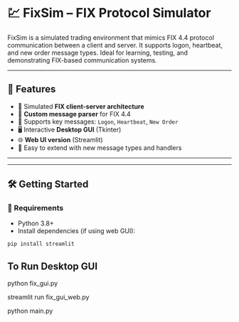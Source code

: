# 💹 FixSim – FIX Protocol Simulator

FixSim is a simulated trading environment that mimics FIX 4.4 protocol communication between a client and server. It supports logon, heartbeat, and new order message types. Ideal for learning, testing, and demonstrating FIX-based communication systems.

---

## 🚀 Features

- 🔁 Simulated **FIX client-server architecture**
- 🧠 **Custom message parser** for FIX 4.4
- 💬 Supports key messages: `Logon`, `Heartbeat`, `New Order`
- 🖥️ Interactive **Desktop GUI** (Tkinter)
- 🌐 **Web UI version** (Streamlit)
- 🧪 Easy to extend with new message types and handlers

---


---

## 🛠️ Getting Started

### 🔧 Requirements
- Python 3.8+
- Install dependencies (if using web GUI):
```bash
pip install streamlit
```

## To Run Desktop GUI

python fix_gui.py

streamlit run fix_gui_web.py

python main.py
